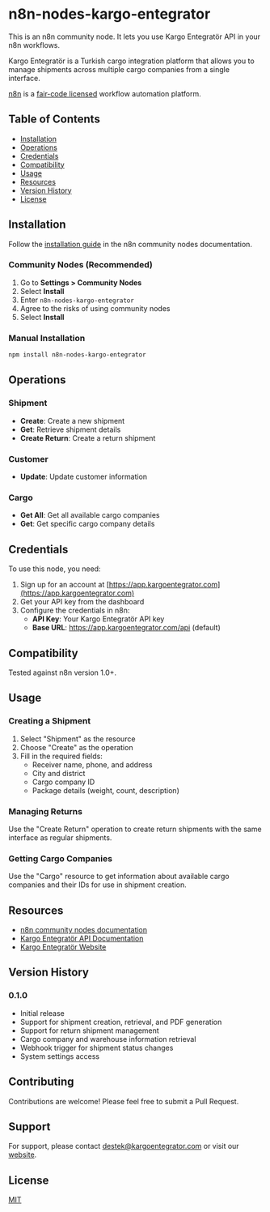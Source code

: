 # n8n-nodes-kargo-entegrator

This is an n8n community node. It lets you use Kargo Entegratör API in your n8n workflows.

Kargo Entegratör is a Turkish cargo integration platform that allows you to manage shipments across multiple cargo companies from a single interface.

[n8n](https://n8n.io/) is a [fair-code licensed](https://docs.n8n.io/reference/license/) workflow automation platform.

## Table of Contents

- [Installation](#installation)
- [Operations](#operations)
- [Credentials](#credentials)
- [Compatibility](#compatibility)
- [Usage](#usage)
- [Resources](#resources)
- [Version History](#version-history)
- [License](#license)  

## Installation

Follow the [installation guide](https://docs.n8n.io/integrations/community-nodes/installation/) in the n8n community nodes documentation.

### Community Nodes (Recommended)

1. Go to **Settings > Community Nodes**
2. Select **Install**
3. Enter `n8n-nodes-kargo-entegrator`
4. Agree to the risks of using community nodes
5. Select **Install**

### Manual Installation

```bash
npm install n8n-nodes-kargo-entegrator
```

## Operations

### Shipment
- **Create**: Create a new shipment
- **Get**: Retrieve shipment details
- **Create Return**: Create a return shipment

### Customer
- **Update**: Update customer information

### Cargo
- **Get All**: Get all available cargo companies
- **Get**: Get specific cargo company details

## Credentials

To use this node, you need:

1. Sign up for an account at [https://app.kargoentegrator.com](https://app.kargoentegrator.com)
2. Get your API key from the dashboard
3. Configure the credentials in n8n:
   - **API Key**: Your Kargo Entegratör API key
   - **Base URL**: https://app.kargoentegrator.com/api (default)

## Compatibility

Tested against n8n version 1.0+.

## Usage

### Creating a Shipment

1. Select "Shipment" as the resource
2. Choose "Create" as the operation
3. Fill in the required fields:
   - Receiver name, phone, and address
   - City and district
   - Cargo company ID
   - Package details (weight, count, description)

### Managing Returns

Use the "Create Return" operation to create return shipments with the same interface as regular shipments.

### Getting Cargo Companies

Use the "Cargo" resource to get information about available cargo companies and their IDs for use in shipment creation.

## Resources

* [n8n community nodes documentation](https://docs.n8n.io/integrations/community-nodes/)
* [Kargo Entegratör API Documentation](https://documenter.getpostman.com/view/25047990/2sAY4vg2RR)
* [Kargo Entegratör Website](https://kargoentegrator.com/)

## Version History

### 0.1.0
- Initial release
- Support for shipment creation, retrieval, and PDF generation
- Support for return shipment management
- Cargo company and warehouse information retrieval
- Webhook trigger for shipment status changes
- System settings access

## Contributing

Contributions are welcome! Please feel free to submit a Pull Request.

## Support

For support, please contact [destek@kargoentegrator.com](mailto:destek@kargoentegrator.com) or visit our [website](https://kargoentegrator.com/).

## License

[MIT](https://github.com/kargo-entegrator/n8n-nodes-kargo-entegrator/blob/main/LICENSE.md)
